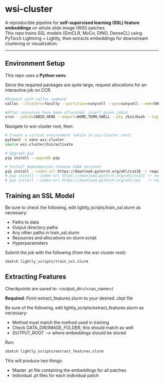 # wsi-cluster

A reproducible pipeline for **self-supervised learning (SSL) feature embeddings** on whole slide image (WSI) patches.  
This repo trains SSL models (SimCLR, MoCo, DINO, DenseCL) using PyTorch Lightning + Lightly, then extracts embeddings for downstream clustering or visualization.

---
## Environment Setup

This repo uses a **Python venv**.  

Since the required packages are quite large, request allocations for an interactive job on CCR.
```bash
#Request with salloc command 
salloc --clusters=faculty --partition=sunycell --qos=sunycell --mem=50G --nodes=1 --time=6:00:00 --ntasks-per-node=1 --gpus-per-node=2 --cpus-per-task=32

#After resources have been allocated, insert given jobid
srun --jobid=JOBID_HERE --export=HOME,TERM,SHELL --pty /bin/bash --login
```

Navigate to wsi-cluster root, then:  

```bash
# Create a virtual environment (while in wsi-cluster root)
python3 -m venv wsi-cluster
source wsi-cluster/bin/activate

# Upgrade pip
pip install --upgrade pip

# Install dependencies (choose CUDA version)
pip install --index-url https://download.pytorch.org/whl/cu118 -r requirements.txt   # for CUDA 11.8
# pip install --index-url https://download.pytorch.org/whl/cu121 -r requirements.txt # for CUDA 12.1
# pip install --index-url https://download.pytorch.org/whl/cpu   -r requirements.txt # CPU only
```

## Training an SSL Model
Be sure to check the following, edit lightly_scripts/train_ssl.slurm as necessary:
  * Paths to data
  * Output directory paths
  * Any other paths in train_ssl.slurm
  * Resources and allocations on slurm script
  * Hyperparameters
  

Submit the job with the following (from the wsi-cluster root):
```bash
sbatch lightly_scripts/train_ssl.slurm
```

## Extracting Features
Checkpoints are saved to: <output_dir>/<run_name>/  

**Required**: Point extract_features.slurm to your desired .ckpt file  

Be sure of the following, edit lightly_scripts/extract_features.slurm as necessary:
 * Method must match the method used in training
 * Check DATA_DIR/IMAGE_FOLDER, this should match as well
 * OUTPUT_ROOT --> where embeddings should be stored

Run:  

```bash
sbatch lightly_scripts/extract_features.slurm
```

This will produce two things:
 * Master .pt file containing the embeddings for all patches  
 * Individual .pt files for each individual patch  


